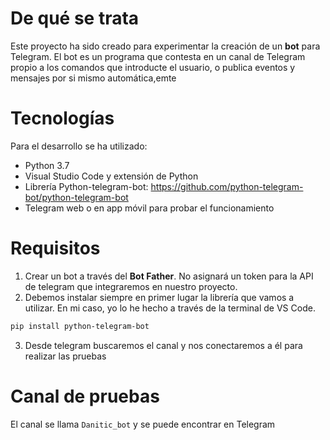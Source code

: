 # De qué se trata

Este proyecto ha sido creado para experimentar la creación de un **bot** para Telegram. El bot es un programa que contesta en un canal de Telegram propio a los comandos que introducte el usuario, o publica eventos y mensajes por si mismo automática,emte

# Tecnologías

Para el desarrollo se ha utilizado:

- Python 3.7
- Visual Studio Code y extensión de Python
- Librería Python-telegram-bot: https://github.com/python-telegram-bot/python-telegram-bot
- Telegram web o en app móvil para probar el funcionamiento

# Requisitos

1. Crear un bot a través del **Bot Father**. No asignará un token para la API de telegram que integraremos en nuestro proyecto.
2. Debemos instalar siempre en primer lugar la librería que vamos a utilizar. En mi caso, yo lo he hecho a través de la terminal de VS Code.

```sh
pip install python-telegram-bot
``` 
3. Desde telegram buscaremos el canal y nos conectaremos a él para realizar las pruebas

# Canal de pruebas

El canal se llama ```Danitic_bot``` y se puede encontrar en Telegram
